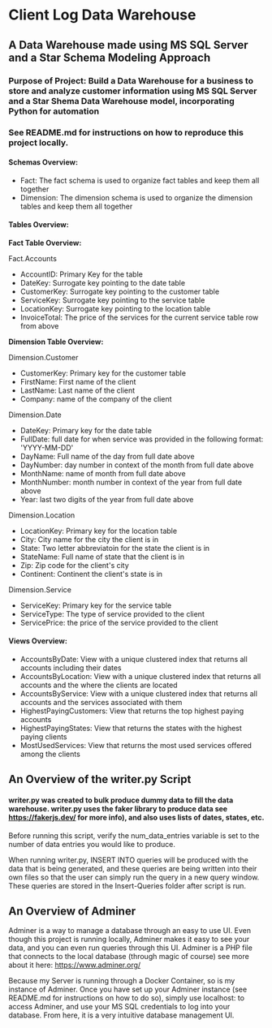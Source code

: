 # Client Log Data Warehouse #
## A Data Warehouse made using MS SQL Server and a Star Schema Modeling Approach ##

### Purpose of Project: Build a Data Warehouse for a business to store and analyze customer information using MS SQL Server and a Star Shema Data Warehouse model, incorporating Python for automation ###
### See README.md for instructions on how to reproduce this project locally. ###

#### Schemas Overview: ####
- Fact: The fact schema is used to organize fact tables and keep them all together
- Dimension: The dimension schema is used to organize the dimension tables and keep them all together

#### Tables Overview: ####

**Fact Table Overview:**

Fact.Accounts
- AccountID: Primary Key for the table
- DateKey: Surrogate key pointing to the date table
- CustomerKey: Surrogate key pointing to the customer table
- ServiceKey: Surrogate key pointing to the service table
- LocationKey: Surrogate key pointing to the location table
- InvoiceTotal: The price of the services for the current service table row from above

**Dimension Table Overview:**

Dimension.Customer
- CustomerKey: Primary key for the customer table
- FirstName: First name of the client
- LastName: Last name of the client
- Company: name of the company of the client

Dimension.Date
- DateKey: Primary key for the date table
- FullDate: full date for when service was provided in the following format: 'YYYY-MM-DD'
- DayName: Full name of the day from full date above
- DayNumber: day number in context of the month from full date above
- MonthName: name of month from full date above
- MonthNumber: month number in context of the year from full date above
- Year: last two digits of the year from full date above

Dimension.Location
- LocationKey: Primary key for the location table
- City: City name for the city the client is in
- State: Two letter abbreviatoin for the state the client is in
- StateName: Full name of state that the client is in 
- Zip: Zip code for the client's city
- Continent: Continent the client's state is in

Dimension.Service
- ServiceKey: Primary key for the service table
- ServiceType: The type of service provided to the client
- ServicePrice: the price of the service provided to the client

#### Views Overview: ####
- AccountsByDate: View with a unique clustered index that returns all accounts including their dates
- AccountsByLocation: View with a unique clustered index that returns all accounts and the where the clients are located
- AccountsByService: View with a unique clustered index that returns all accounts and the services associated with them 
- HighestPayingCustomers: View that returns the top highest paying accounts
- HighestPayingStates: View that returns the states with the highest paying clients
- MostUsedServices: View that returns the most used services offered among the clients

## An Overview of the writer.py Script ##
#### writer.py was created to bulk produce dummy data to fill the data warehouse. writer.py uses the faker library to produce data see https://fakerjs.dev/ for more info), and also uses lists of dates, states, etc. ####
Before running this script, verify the num_data_entries variable is set to the number of data entries you would like to produce.

When running writer.py, INSERT INTO queries will be produced with the data that is being generated, and these queries are being written into their own files so that the user can simply run the query in a new query window. These queries are stored in the Insert-Queries folder after script is run.

## An Overview of Adminer ##
Adminer is a way to manage a database through an easy to use UI. Even though this project is running locally, Adminer makes it easy to see your data, and you can even run queries through this UI. Adminer is a PHP file that connects to the local database (through magic of course) see more about it here: https://www.adminer.org/ 

Because my Server is running through a Docker Container, so is my instance of Adminer. Once you have set up your Adminer instance (see README.md for instructions on how to do so), simply use localhost:<yourportnumber> to access Adminer, and use your MS SQL credentials to log into your database. From here, it is a very intuitive database management UI.

